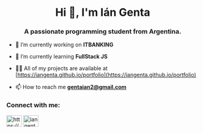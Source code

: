 <h1 align="center">Hi 👋, I'm Ián Genta</h1>
<h3 align="center">A passionate programming student from Argentina.</h3>

- 🔭 I’m currently working on **ITBANKING**

- 🌱 I’m currently learning **FullStack JS**

- 👨‍💻 All of my projects are available at [https://iangenta.github.io/portfolio](https://iangenta.github.io/portfolio)

- 📫 How to reach me **gentaian2@gmail.com**

<h3 align="left">Connect with me:</h3>
<p align="left">
<a href="https://www.linkedin.com/in/ian-leonel-genta//" target="blank"><img align="center" src="https://raw.githubusercontent.com/rahuldkjain/github-profile-readme-generator/master/src/images/icons/Social/linked-in-alt.svg" alt="https://www.linkedin.com/in/i%c3%a1n-leonel-genta-443954211/" height="30" width="40" /></a>
<a href="https://instagram.com/iangenta" target="blank"><img align="center" src="https://raw.githubusercontent.com/rahuldkjain/github-profile-readme-generator/master/src/images/icons/Social/instagram.svg" alt="iangenta" height="30" width="40" /></a>
</p>


